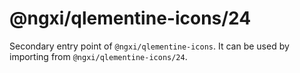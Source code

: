 # @ngxi/qlementine-icons/24

Secondary entry point of `@ngxi/qlementine-icons`. It can be used by importing from `@ngxi/qlementine-icons/24`.
